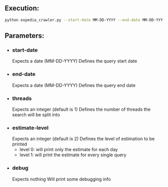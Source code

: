 ## Execution:
```bash
python expedia_crawler.py --start-date MM-DD-YYYY --end-date MM-DD-YYY --threads <num> --estimate-level <num> --debug
```

## Parameters:
- ### start-date
  Expects a date (MM-DD-YYYY)
  Defines the query start date
- ### end-date
  Expects a date (MM-DD-YYYY)
  Defines the query end date
- ### threads
  Expects an integer (default is 1)
  Defines the number of threads the search will be split into
- ### estimate-level
  Expects an integer (default is 2)
  Defines the level of estimation to be printed
  - level 0: will print only the estimate for each day
  - level 1: will print the estimate for every single query
- ### debug
  Expects nothing
  Will print some debugging info